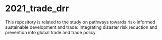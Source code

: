 # 2021_trade_drr
This repository is related to the study on pathways towards risk-informed sustainable development and trade: Integrating disaster risk reduction and prevention into global trade and trade policy.
